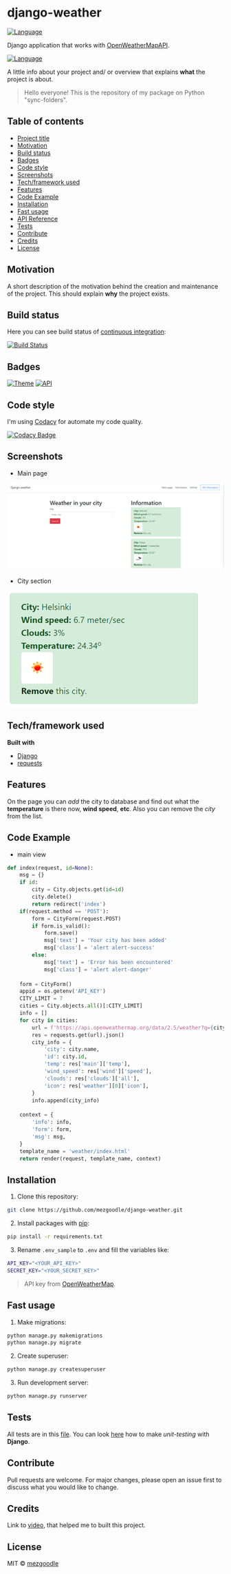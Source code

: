 # django-weather

[![Language](https://img.shields.io/badge/language-python-brightgreen?style=flat-square)](https://www.python.org/)

Django application that works with [OpenWeatherMapAPI](https://openweathermap.org/api).

[![Language](https://img.shields.io/badge/language-python-brightgreen?style=flat-square)](https://www.python.org/)

A little info about your project and/ or overview that explains **what** the project is about.

> Hello everyone! This is the repository of my package on Python "sync-folders".

## Table of contents

- [Project title](#project-title)
- [Motivation](#motivation)
- [Build status](#build-status)
- [Badges](#badges)
- [Code style](#code-style)
- [Screenshots](#screenshots)
- [Tech/framework used](#techframework-used)
- [Features](#features)
- [Code Example](#code-example)
- [Installation](#installation)
- [Fast usage](#fast-usage)
- [API Reference](#api-reference)
- [Tests](#tests)
- [Contribute](#contribute)
- [Credits](#credits)
- [License](#license)

## Motivation

A short description of the motivation behind the creation and maintenance of the project. This should explain **why** the project exists.

## Build status

Here you can see build status of [continuous integration](https://en.wikipedia.org/wiki/Continuous_integration):

[![Build Status](https://travis-ci.com/mezgoodle/django-weather.svg?branch=master)](https://travis-ci.com/mezgoodle/django-weather)

## Badges

[![Theme](https://img.shields.io/badge/Theme-API-brightgreen?style=flat-square)](https://uk.wikipedia.org/wiki/%D0%9F%D1%80%D0%B8%D0%BA%D0%BB%D0%B0%D0%B4%D0%BD%D0%B8%D0%B9_%D0%BF%D1%80%D0%BE%D0%B3%D1%80%D0%B0%D0%BC%D0%BD%D0%B8%D0%B9_%D1%96%D0%BD%D1%82%D0%B5%D1%80%D1%84%D0%B5%D0%B9%D1%81)
[![API](https://img.shields.io/badge/API-OpenWeatherMap-brightgreen?style=flat-square)](https://openweathermap.org/api)

## Code style

I'm using [Codacy](https://www.codacy.com/) for automate my code quality.

[![Codacy Badge](https://app.codacy.com/project/badge/Grade/dccf7974d1354fe79aa320042a48b55b)](https://www.codacy.com/manual/mezgoodle/django-weather?utm_source=github.com&amp;utm_medium=referral&amp;utm_content=mezgoodle/django-weather&amp;utm_campaign=Badge_Grade)
 
## Screenshots

- Main page

![Screenshot 1](https://raw.githubusercontent.com/mezgoodle/images/master/django-weather1.png)

- City section

![Screenshot 1](https://raw.githubusercontent.com/mezgoodle/images/master/django-weather2.png)

## Tech/framework used

**Built with**

- [Django](https://www.djangoproject.com/)
- [requests](https://requests.readthedocs.io/en/master/)

## Features

On the page you can _add_ the city to database and find out what the **temperature** is there now, **wind speed**, **etc**. Also you can remove the _city_ from the list.

## Code Example

- main view

```python
def index(request, id=None):
    msg = {}
    if id:
        city = City.objects.get(id=id)
        city.delete()
        return redirect('index')
    if(request.method == 'POST'):
        form = CityForm(request.POST)
        if form.is_valid():
            form.save()
            msg['text'] = 'Your city has been added'
            msg['class'] = 'alert alert-success'
        else:
            msg['text'] = 'Error has been encountered'
            msg['class'] = 'alert alert-danger'

    form = CityForm()
    appid = os.getenv('API_KEY')
    CITY_LIMIT = 7
    cities = City.objects.all()[:CITY_LIMIT]
    info = []
    for city in cities:
        url = f'https://api.openweathermap.org/data/2.5/weather?q={city.name}&units=metric&appid={appid}'
        res = requests.get(url).json()
        city_info = {
            'city': city.name,
            'id': city.id,
            'temp': res['main']['temp'],
            'wind_speed': res['wind']['speed'],
            'clouds': res['clouds']['all'],
            'icon': res['weather'][0]['icon'],
        }
        info.append(city_info)

    context = {
        'info': info,
        'form': form,
        'msg': msg,
    }
    template_name = 'weather/index.html'
    return render(request, template_name, context)
```

## Installation

1. Clone this repository:

```bash
git clone https://github.com/mezgoodle/django-weather.git
```

2. Install packages with [pip](https://pip.pypa.io/en/stable/):

```bash
pip install -r requirements.txt
```

3. Rename `.env_sample` to `.env` and fill the variables like:

```bash
API_KEY="<YOUR_API_KEY>"
SECRET_KEY="<YOUR_SECRET_KEY>"
```

> API key from [OpenWeatherMap](https://openweathermap.org/).

## Fast usage

1. Make migrations:

```bash
python manage.py makemigrations
python manage.py migrate
```

2. Create superuser:

```python
python manage.py createsuperuser
```

3. Run development server:

```python
python manage.py runserver
```

## Tests

All tests are in this [file](https://github.com/mezgoodle/django-weather/blob/master/mysite/weather/tests.py). You can look [here](https://github.com/mezgoodle/Django-tutorial/wiki/Testing) how to make _unit-testing_ with **Django**.

## Contribute

Pull requests are welcome. For major changes, please open an issue first to discuss what you would like to change.

## Credits

Link to [video](https://www.youtube.com/watch?v=lsAbq2RcWlQ), that helped me to built this project.

## License

MIT © [mezgoodle](https://github.com/mezgoodle)